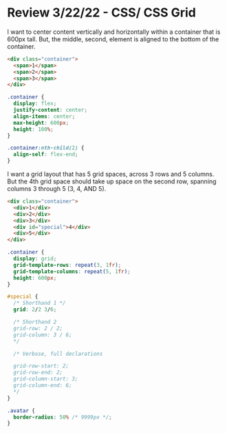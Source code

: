 # Review 3/22/22 - CSS/ CSS Grid

I want to center content vertically and horizontally within a container that is 600px tall. But, the middle, second, element is aligned to the bottom of the container.

```html
<div class="container">
  <span>1</span>
  <span>2</span>
  <span>3</span>
</div>
```

```css
.container {
  display: flex;
  justify-content: center;
  align-items: center;
  max-height: 600px;
  height: 100%;
}

.container:nth-child(2) {
  align-self: flex-end;
}
```

I want a grid layout that has 5 grid spaces, across 3 rows and 5 columns. But the 4th grid space should take up space on the second row, spanning columns 3 through 5 (3, 4, AND 5).

```html
<div class="container">
  <div>1</div>
  <div>2</div>
  <div>3</div>
  <div id="special">4</div>
  <div>5</div>
</div>
```

```css
.container {
  display: grid;
  grid-template-rows: repeat(3, 1fr);
  grid-template-columns: repeat(5, 1fr);
  height: 600px;
}

#special {
  /* Shorthand 1 */
  grid: 2/2 3/6;

  /* Shorthand 2
  grid-row: 2 / 2;
  grid-column: 3 / 6; 
  */

  /* Verbose, full declarations

  grid-row-start: 2;
  grid-row-end: 2;
  grid-column-start: 3;
  grid-column-end: 6; 
  */
}
```

```css
.avatar {
  border-radius: 50% /* 9999px */;
}
```
